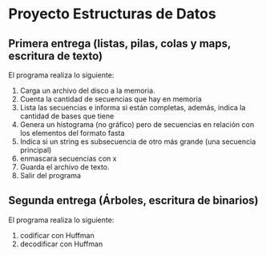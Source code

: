 # Proyecto Estructuras de Datos

## Primera entrega (listas, pilas, colas y maps, escritura de texto)

El programa realiza lo siguiente:

1. Carga un archivo del disco a la memoria.
2. Cuenta la cantidad de secuencias que hay en memoria
3. Lista las secuencias e informa si están completas, además, indica la cantidad de bases que tiene
4. Genera un histograma (no gráfico) pero de secuencias en relación con los elementos del formato fasta
5. Indica si un string es subsecuencia de otro más grande (una secuencia principal)
6. enmascara secuencias con x
7. Guarda el archivo de texto.
8. Salir del programa


## Segunda entrega (Árboles, escritura de binarios)

El programa realiza lo siguiente:

1. codificar con Huffman
2. decodificar con Huffman
